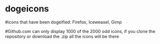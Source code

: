 # dogeicons

#icons that have been dogeified:
Firefox,
Iceweasel,
Gimp

#Github.com can only display 1000 of the 2000 odd icons, if you clone the repository or download the .zip all the icons will be there

